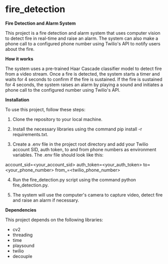 # fire_detection


**Fire Detection and Alarm System**

This project is a fire detection and alarm system that uses computer vision to detect fire in real-time and raise an alarm. The system can also make a phone call to a configured phone number using Twilio's API to notify users about the fire.


**How it works**

The system uses a pre-trained Haar Cascade classifier model to detect fire from a video stream. Once a fire is detected, the system starts a timer and waits for 4 seconds to confirm if the fire is sustained. If the fire is sustained for 4 seconds, the system raises an alarm by playing a sound and initiates a phone call to the configured number using Twilio's API.

**Installation**

To use this project, follow these steps:

1. Clone the repository to your local machine.

2. Install the necessary libraries using the command pip install -r requirements.txt.

3. Create a .env file in the project root directory and add your Twilio    account SID, auth token, to and from phone numbers as environment      variables. The .env file should look like this:

account_sid=<your_account_sid>
auth_token=<your_auth_token>
to=<your_phone_number>
from_=<twilio_phone_number>

4. Run the fire_detection.py script using the command python              fire_detection.py.

5. The system will use the computer's camera to capture video, detect      fire and raise an alarm if necessary.

**Dependencies**

This project depends on the following libraries:

- cv2
- threading
- time
- playsound
- twilio
- decouple
